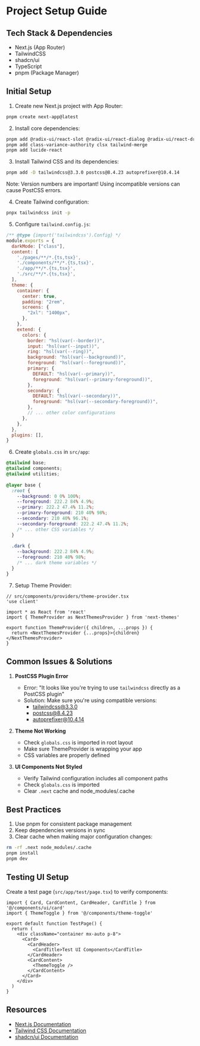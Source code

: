 # Project Setup Guide

## Tech Stack & Dependencies

- Next.js (App Router)
- TailwindCSS
- shadcn/ui
- TypeScript
- pnpm (Package Manager)

## Initial Setup

1. Create new Next.js project with App Router:
```bash
pnpm create next-app@latest
```

2. Install core dependencies:
```bash
pnpm add @radix-ui/react-slot @radix-ui/react-dialog @radix-ui/react-dropdown-menu
pnpm add class-variance-authority clsx tailwind-merge
pnpm add lucide-react
```

3. Install Tailwind CSS and its dependencies:
```bash
pnpm add -D tailwindcss@3.3.0 postcss@8.4.23 autoprefixer@10.4.14
```

Note: Version numbers are important! Using incompatible versions can cause PostCSS errors.

4. Create Tailwind configuration:
```bash
pnpx tailwindcss init -p
```

5. Configure `tailwind.config.js`:
```js
/** @type {import('tailwindcss').Config} */
module.exports = {
  darkMode: ["class"],
  content: [
    './pages/**/*.{ts,tsx}',
    './components/**/*.{ts,tsx}',
    './app/**/*.{ts,tsx}',
    './src/**/*.{ts,tsx}',
  ],
  theme: {
    container: {
      center: true,
      padding: "2rem",
      screens: {
        "2xl": "1400px",
      },
    },
    extend: {
      colors: {
        border: "hsl(var(--border))",
        input: "hsl(var(--input))",
        ring: "hsl(var(--ring))",
        background: "hsl(var(--background))",
        foreground: "hsl(var(--foreground))",
        primary: {
          DEFAULT: "hsl(var(--primary))",
          foreground: "hsl(var(--primary-foreground))",
        },
        secondary: {
          DEFAULT: "hsl(var(--secondary))",
          foreground: "hsl(var(--secondary-foreground))",
        },
        // ... other color configurations
      },
    },
  },
  plugins: [],
}
```

6. Create `globals.css` in `src/app`:
```css
@tailwind base;
@tailwind components;
@tailwind utilities;
 
@layer base {
  :root {
    --background: 0 0% 100%;
    --foreground: 222.2 84% 4.9%;
    --primary: 222.2 47.4% 11.2%;
    --primary-foreground: 210 40% 98%;
    --secondary: 210 40% 96.1%;
    --secondary-foreground: 222.2 47.4% 11.2%;
    /* ... other CSS variables */
  }
 
  .dark {
    --background: 222.2 84% 4.9%;
    --foreground: 210 40% 98%;
    /* ... dark theme variables */
  }
}
```

7. Setup Theme Provider:
```tsx
// src/components/providers/theme-provider.tsx
'use client'

import * as React from 'react'
import { ThemeProvider as NextThemesProvider } from 'next-themes'

export function ThemeProvider({ children, ...props }) {
  return <NextThemesProvider {...props}>{children}</NextThemesProvider>
}
```

## Common Issues & Solutions

1. **PostCSS Plugin Error**
   - Error: "It looks like you're trying to use `tailwindcss` directly as a PostCSS plugin"
   - Solution: Make sure you're using compatible versions:
     - tailwindcss@3.3.0
     - postcss@8.4.23
     - autoprefixer@10.4.14

2. **Theme Not Working**
   - Check `globals.css` is imported in root layout
   - Make sure ThemeProvider is wrapping your app
   - CSS variables are properly defined

3. **UI Components Not Styled**
   - Verify Tailwind configuration includes all component paths
   - Check `globals.css` is imported
   - Clear `.next` cache and node_modules/.cache

## Best Practices

1. Use pnpm for consistent package management
2. Keep dependencies versions in sync
3. Clear cache when making major configuration changes:
```bash
rm -rf .next node_modules/.cache
pnpm install
pnpm dev
```

## Testing UI Setup

Create a test page (`src/app/test/page.tsx`) to verify components:
```tsx
import { Card, CardContent, CardHeader, CardTitle } from '@/components/ui/card'
import { ThemeToggle } from '@/components/theme-toggle'

export default function TestPage() {
  return (
    <div className="container mx-auto p-8">
      <Card>
        <CardHeader>
          <CardTitle>Test UI Components</CardTitle>
        </CardHeader>
        <CardContent>
          <ThemeToggle />
        </CardContent>
      </Card>
    </div>
  )
}
```

## Resources

- [Next.js Documentation](https://nextjs.org/docs)
- [Tailwind CSS Documentation](https://tailwindcss.com/docs)
- [shadcn/ui Documentation](https://ui.shadcn.com)
